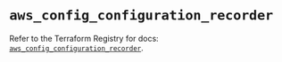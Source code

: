 # `aws_config_configuration_recorder`

Refer to the Terraform Registry for docs: [`aws_config_configuration_recorder`](https://registry.terraform.io/providers/hashicorp/aws/5.87.0/docs/resources/config_configuration_recorder).
